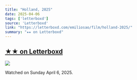 ```yaml
---
title: "Holland, 2025"
date: 2025-04-06
tags: ['letterboxd']
source: 'Letterboxd'
link: "https://letterboxd.com/emiliosao/film/holland-2025/"
summary: "★★ on Letterboxd"
---
```


## [★★ on Letterboxd](https://letterboxd.com/emiliosao/film/holland-2025/)

<p><img src="https://a.ltrbxd.com/resized/film-poster/1/8/0/8/7/6/180876-holland-2025-0-600-0-900-crop.jpg?v=dc4888af85" /></p>
<p>Watched on Sunday April 6, 2025.</p>